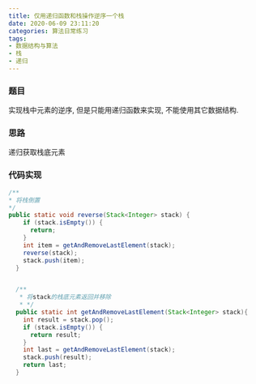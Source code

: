 ```yaml
---
title: 仅用递归函数和栈操作逆序一个栈
date: 2020-06-09 23:11:20
categories: 算法日常练习
tags:
- 数据结构与算法
- 栈
- 递归
---
```


### 题目

实现栈中元素的逆序, 但是只能用递归函数来实现, 不能使用其它数据结构.

### 思路

递归获取栈底元素
<!--more-->

### 代码实现

```java
/**
* 将栈倒置
*/
public static void reverse(Stack<Integer> stack) {
    if (stack.isEmpty()) {
      return;
    }
    int item = getAndRemoveLastElement(stack);
    reverse(stack);
    stack.push(item);
  }


  /**
   * 将stack的栈底元素返回并移除
   * */
  public static int getAndRemoveLastElement(Stack<Integer> stack){
    int result = stack.pop();
    if (stack.isEmpty()) {
      return result;
    }
    int last = getAndRemoveLastElement(stack);
    stack.push(result);
    return last;
  }
```